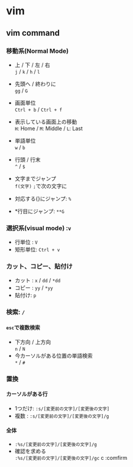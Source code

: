 # vim
## vim command
### 移動系(Normal Mode)
- 上 / 下 / 左 / 右  
`j` / `k` / `h` / `l`  
- 先頭へ / 終わりに   
`gg` / `G`  
 
- 画面単位  
`Ctrl + b` / `Ctrl + f`   

- 表示している画面上の移動  
`H`: Home / `M`: Middle / `L`: Last  

- 単語単位  
`w` / `b`  

- 行頭 / 行末  
`^` / `$`  

- 文字までジャンプ  
`f(文字)` `;`で次の文字に  

- 対応する{}にジャンプ: `%`  

- *行目にジャンプ: `**G`  

### 選択系(visual mode) :`v`  
- 行単位  : `V`  
- 矩形単位: `Ctrl + v  `

### カット、コピー、貼付け
- カット : `x` / `dd` / `*dd`  
- コピー : `yy` / `*yy`  
- 貼付け: `p`  

### 検索: `/`
#### `esc`で複数検索  
- 下方向 / 上方向  
`n` / `N`  
- 今カーソルがある位置の単語検索  
`*` / `#`  

### 置換
#### カーソルがある行
- 1つだけ: `:s/[変更前の文字]/[変更後の文字]`  
- 複数  : `:s/[変更前の文字]/[変更後の文字]/g`  
#### 全体
- `:%s/[変更前の文字]/[変更後の文字]/g`  
- 確認を求める  
`:%s/[変更前の文字]/[変更後の文字]/gc` c :comfirm  


